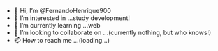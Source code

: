 - 👋 Hi, I’m @FernandoHenrique900
- 👀 I’m interested in ...study development!
- 🌱 I’m currently learning ...web
- 💞️ I’m looking to collaborate on ...(currently nothing, but who knows!)
- 📫 How to reach me ...(loading...)

<!---
FernandoHenrique900/FernandoHenrique900 is a ✨ special ✨ repository because its `README.md` (this file) appears on your GitHub profile.
You can click the Preview link to take a look at your changes.
--->
